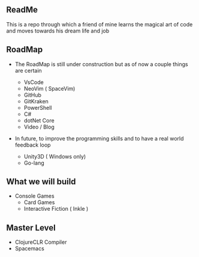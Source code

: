 ## ReadMe 

This is a repo through which a friend of mine learns the magical art of code and moves towards his dream life and job



## RoadMap
- The RoadMap is still under construction but as of now a couple things are certain

    - VsCode
    - NeoVim ( SpaceVim)
    - GitHub 
    - GitKraken
    - PowerShell
    - C#
    - dotNet Core 
    - Video / Blog



- In future, to improve the programming skills and to have a real world feedback loop 
    - Unity3D ( Windows only)
    - Go-lang


## What we will build

- Console Games 
    - Card Games
    - Interactive Fiction ( Inkle )


## Master Level

- ClojureCLR Compiler
- Spacemacs




